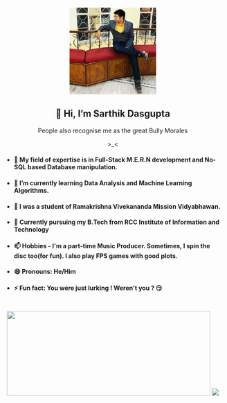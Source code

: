 <p align=center><img src="https://github.com/Nialled69/Nialled69/blob/main/IMG_20200313_163033_180.jpg" height=200 width=200 ></p>

<h2 align=center>👋 Hi, I’m Sarthik Dasgupta </h2>
 
<p align=center> People also recognise me as the great Bully Morales<p>

<p align=center> >_< </p>
 
- #### 👀 My field of expertise is in Full-Stack M.E.R.N development and No-SQL based Database manipulation.
  
- #### 🌱 I’m currently learning Data Analysis and Machine Learning Algorithms.

- #### 🏫 I was a student of Ramakrishna Vivekananda Mission Vidyabhawan.

- #### 🚡 Currently pursuing my B.Tech from RCC Institute of Information and Technology
  
- #### 📫 Hobbies - I'm a part-time Music Producer. Sometimes, I spin the disc too(for fun). I also play FPS games with good plots.
  
- #### 😄 Pronouns: He/Him
  
- #### ⚡ Fun fact: You were just lurking ! Weren't you ? 😏

# 

<p align=center>
  <img src="https://github-readme-streak-stats.herokuapp.com/?user=Nialled69&theme=radical" height=195 width = 470>
  <img src="https://github-readme-stats.vercel.app/api?username=Nialled69&show_icons=true&theme=radical&locale=en">
</p>

<!---
Nialled69/Nialled69 is a ✨ special ✨ repository because its `README.md` (this file) appears on your GitHub profile.
You can click the Preview link to take a look at your changes.
--->
